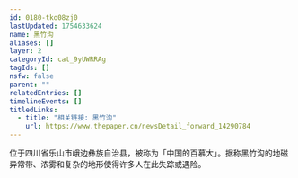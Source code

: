 ```yaml
---
id: 0180-tko08zj0
lastUpdated: 1754633624
name: 黑竹沟
aliases: []
layer: 2
categoryId: cat_9yUWRRAg
tagIds: []
nsfw: false
parent: ""
relatedEntries: []
timelineEvents: []
titledLinks:
  - title: "相关链接: 黑竹沟"
    url: https://www.thepaper.cn/newsDetail_forward_14290784
---
```


位于四川省乐山市峨边彝族自治县，被称为「中国的百慕大」。据称黑竹沟的地磁异常带、浓雾和复杂的地形使得许多人在此失踪或遇险。